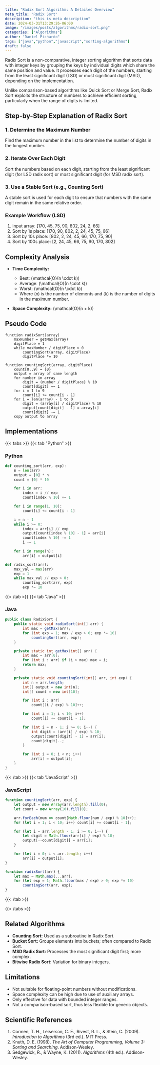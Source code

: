 ```yaml
---
title: "Radix Sort Algorithm: A Detailed Overview"
meta_title: "Radix Sort"
description: "this is meta description"
date: 2024-03-31T13:29:26-06:00
image: "/images/posts/algorithms/radix-sort.png"
categories: ["Algorithms"]
author: "Daniel Pichardo"
tags: ["java","python","javascript","sorting-algorithms"]
draft: false
---
```


Radix Sort is a non-comparative, integer sorting algorithm that sorts data with integer keys by grouping the keys by individual digits which share the same position and value. It processes each digit of the numbers, starting from the least significant digit (LSD) or most significant digit (MSD), depending on the implementation.

Unlike comparison-based algorithms like Quick Sort or Merge Sort, Radix Sort exploits the structure of numbers to achieve efficient sorting, particularly when the range of digits is limited.

## Step-by-Step Explanation of Radix Sort

### 1. Determine the Maximum Number

Find the maximum number in the list to determine the number of digits in the longest number.

### 2. Iterate Over Each Digit

Sort the numbers based on each digit, starting from the least significant digit (for LSD radix sort) or most significant digit (for MSD radix sort).

### 3. Use a Stable Sort (e.g., Counting Sort)

A stable sort is used for each digit to ensure that numbers with the same digit remain in the same relative order.

### Example Workflow (LSD)

1. Input array: \[170, 45, 75, 90, 802, 24, 2, 66]
2. Sort by 1s place: \[170, 90, 802, 2, 24, 45, 75, 66]
3. Sort by 10s place: \[802, 2, 24, 45, 66, 170, 75, 90]
4. Sort by 100s place: \[2, 24, 45, 66, 75, 90, 170, 802]

## Complexity Analysis

* **Time Complexity:**

  * Best: \(\mathcal{O}(n \cdot k)\)
  * Average: \(\mathcal{O}(n \cdot k)\)
  * Worst: \(\mathcal{O}(n \cdot k)\)
  * Where \(n\) is the number of elements and \(k\) is the number of digits in the maximum number.

* **Space Complexity:** \(\mathcal{O}(n + k)\)

## Pseudo Code

```plaintext
function radixSort(array)
    maxNumber = getMax(array)
    digitPlace = 1
    while maxNumber / digitPlace > 0
        countingSort(array, digitPlace)
        digitPlace *= 10

function countingSort(array, digitPlace)
    count[0..9] = {0}
    output = array of same length
    for number in array
        digit = (number / digitPlace) % 10
        count[digit] += 1
    for i = 1 to 9
        count[i] += count[i - 1]
    for i = len(array) - 1 to 0
        digit = (array[i] / digitPlace) % 10
        output[count[digit] - 1] = array[i]
        count[digit] -= 1
    copy output to array
```

## Implementations

{{< tabs >}}
{{< tab "Python" >}}
### Python

```python
def counting_sort(arr, exp):
    n = len(arr)
    output = [0] * n
    count = [0] * 10

    for i in arr:
        index = i // exp
        count[index % 10] += 1

    for i in range(1, 10):
        count[i] += count[i - 1]

    i = n - 1
    while i >= 0:
        index = arr[i] // exp
        output[count[index % 10] - 1] = arr[i]
        count[index % 10] -= 1
        i -= 1

    for i in range(n):
        arr[i] = output[i]

def radix_sort(arr):
    max_val = max(arr)
    exp = 1
    while max_val // exp > 0:
        counting_sort(arr, exp)
        exp *= 10
```

{{< /tab >}}
{{< tab "Java" >}}
### Java

```java
public class RadixSort {
    public static void radixSort(int[] arr) {
        int max = getMax(arr);
        for (int exp = 1; max / exp > 0; exp *= 10)
            countingSort(arr, exp);
    }

    private static int getMax(int[] arr) {
        int max = arr[0];
        for (int i : arr) if (i > max) max = i;
        return max;
    }

    private static void countingSort(int[] arr, int exp) {
        int n = arr.length;
        int[] output = new int[n];
        int[] count = new int[10];

        for (int i : arr)
            count[(i / exp) % 10]++;

        for (int i = 1; i < 10; i++)
            count[i] += count[i - 1];

        for (int i = n - 1; i >= 0; i--) {
            int digit = (arr[i] / exp) % 10;
            output[count[digit] - 1] = arr[i];
            count[digit]--;
        }

        for (int i = 0; i < n; i++)
            arr[i] = output[i];
    }
}
```
{{< /tab >}}
{{< tab "JavaScript" >}}
### JavaScript

```javascript
function countingSort(arr, exp) {
    let output = new Array(arr.length).fill(0);
    let count = new Array(10).fill(0);

    arr.forEach(num => count[Math.floor(num / exp) % 10]++);
    for (let i = 1; i < 10; i++) count[i] += count[i - 1];

    for (let i = arr.length - 1; i >= 0; i--) {
        let digit = Math.floor(arr[i] / exp) % 10;
        output[--count[digit]] = arr[i];
    }

    for (let i = 0; i < arr.length; i++)
        arr[i] = output[i];
}

function radixSort(arr) {
    let max = Math.max(...arr);
    for (let exp = 1; Math.floor(max / exp) > 0; exp *= 10)
        countingSort(arr, exp);
}
```
{{< /tab >}}

{{< /tabs >}}

## Related Algorithms

* **Counting Sort:** Used as a subroutine in Radix Sort.
* **Bucket Sort:** Groups elements into buckets; often compared to Radix Sort.
* **MSD Radix Sort:** Processes the most significant digit first; more complex.
* **Bitwise Radix Sort:** Variation for binary integers.

## Limitations

* Not suitable for floating-point numbers without modifications.
* Space complexity can be high due to use of auxiliary arrays.
* Only effective for data with bounded integer ranges.
* Not a comparison-based sort, thus less flexible for generic objects.

## Scientific References

1. Cormen, T. H., Leiserson, C. E., Rivest, R. L., & Stein, C. (2009). *Introduction to Algorithms* (3rd ed.). MIT Press.
2. Knuth, D. E. (1998). *The Art of Computer Programming, Volume 3: Sorting and Searching*. Addison-Wesley.
3. Sedgewick, R., & Wayne, K. (2011). *Algorithms* (4th ed.). Addison-Wesley.

